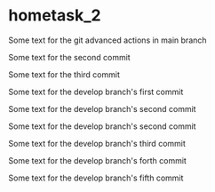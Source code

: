 # hometask_2

Some text for the git advanced actions in main branch

Some text for the second commit

Some text for the third commit

Some text for the develop branch's first commit

Some text for the develop branch's second commit

Some text for the develop branch's second commit

Some text for the develop branch's third commit

Some text for the develop branch's forth commit

Some text for the develop branch's fifth commit

